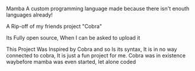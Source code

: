 Mamba A custom programming language made because there isn't enouth languages already!


A Rip-off of my friends project "Cobra"

Its Fully open source, When I can be asked to upload it

This Project Was Inspired by Cobra and so Is its syntax, It is in no way connected to cobra,
It is just a fun project for me. Cobra was in existence waybefore mamba was even started, let alone coded
